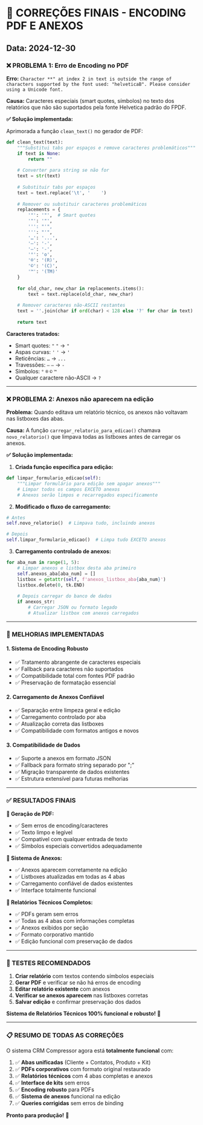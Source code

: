 # 🐛 CORREÇÕES FINAIS - ENCODING PDF E ANEXOS

## Data: 2024-12-30

### ❌ PROBLEMA 1: Erro de Encoding no PDF

**Erro:** `Character **" at index 2 in text is outside the range of characters supported by the font used: "helveticaB". Please consider using a Unicode font.`

**Causa:** Caracteres especiais (smart quotes, símbolos) no texto dos relatórios que não são suportados pela fonte Helvetica padrão do FPDF.

**✅ Solução implementada:**

Aprimorada a função `clean_text()` no gerador de PDF:

```python
def clean_text(text):
    """Substitui tabs por espaços e remove caracteres problemáticos"""
    if text is None:
        return ""
    
    # Converter para string se não for
    text = str(text)
    
    # Substituir tabs por espaços
    text = text.replace('\t', '    ')
    
    # Remover ou substituir caracteres problemáticos
    replacements = {
        '"': '"',  # Smart quotes
        '"': '"',
        ''': "'",
        ''': "'",
        '…': '...',
        '–': '-',
        '—': '-',
        '°': 'o',
        '®': '(R)',
        '©': '(C)',
        '™': '(TM)'
    }
    
    for old_char, new_char in replacements.items():
        text = text.replace(old_char, new_char)
    
    # Remover caracteres não-ASCII restantes
    text = ''.join(char if ord(char) < 128 else '?' for char in text)
    
    return text
```

**Caracteres tratados:**
- Smart quotes: `"` `"` → `"`
- Aspas curvas: `'` `'` → `'`
- Reticências: `…` → `...`
- Travessões: `–` `—` → `-`
- Símbolos: `°` `®` `©` `™`
- Qualquer caractere não-ASCII → `?`

---

### ❌ PROBLEMA 2: Anexos não aparecem na edição

**Problema:** Quando editava um relatório técnico, os anexos não voltavam nas listboxes das abas.

**Causa:** A função `carregar_relatorio_para_edicao()` chamava `novo_relatorio()` que limpava todas as listboxes antes de carregar os anexos.

**✅ Solução implementada:**

1. **Criada função específica para edição:**
```python
def limpar_formulario_edicao(self):
    """Limpar formulário para edição sem apagar anexos"""
    # Limpar todos os campos EXCETO anexos
    # Anexos serão limpos e recarregados especificamente
```

2. **Modificado o fluxo de carregamento:**
```python
# Antes
self.novo_relatorio()  # Limpava tudo, incluindo anexos

# Depois  
self.limpar_formulario_edicao()  # Limpa tudo EXCETO anexos
```

3. **Carregamento controlado de anexos:**
```python
for aba_num in range(1, 5):
    # Limpar anexos e listbox desta aba primeiro
    self.anexos_aba[aba_num] = []
    listbox = getattr(self, f'anexos_listbox_aba{aba_num}')
    listbox.delete(0, tk.END)
    
    # Depois carregar do banco de dados
    if anexos_str:
        # Carregar JSON ou formato legado
        # Atualizar listbox com anexos carregados
```

---

### 🔧 MELHORIAS IMPLEMENTADAS

#### **1. Sistema de Encoding Robusto**
- ✅ Tratamento abrangente de caracteres especiais
- ✅ Fallback para caracteres não suportados
- ✅ Compatibilidade total com fontes PDF padrão
- ✅ Preservação de formatação essencial

#### **2. Carregamento de Anexos Confiável**
- ✅ Separação entre limpeza geral e edição
- ✅ Carregamento controlado por aba
- ✅ Atualização correta das listboxes
- ✅ Compatibilidade com formatos antigos e novos

#### **3. Compatibilidade de Dados**
- ✅ Suporte a anexos em formato JSON
- ✅ Fallback para formato string separado por ";"
- ✅ Migração transparente de dados existentes
- ✅ Estrutura extensível para futuras melhorias

---

### ✅ RESULTADOS FINAIS

**🔧 Geração de PDF:**
- ✅ Sem erros de encoding/caracteres
- ✅ Texto limpo e legível
- ✅ Compatível com qualquer entrada de texto
- ✅ Símbolos especiais convertidos adequadamente

**📎 Sistema de Anexos:**
- ✅ Anexos aparecem corretamente na edição
- ✅ Listboxes atualizadas em todas as 4 abas
- ✅ Carregamento confiável de dados existentes
- ✅ Interface totalmente funcional

**📄 Relatórios Técnicos Completos:**
- ✅ PDFs geram sem erros
- ✅ Todas as 4 abas com informações completas
- ✅ Anexos exibidos por seção
- ✅ Formato corporativo mantido
- ✅ Edição funcional com preservação de dados

---

### 🧪 TESTES RECOMENDADOS

1. **Criar relatório** com textos contendo símbolos especiais
2. **Gerar PDF** e verificar se não há erros de encoding
3. **Editar relatório existente** com anexos
4. **Verificar se anexos aparecem** nas listboxes corretas
5. **Salvar edição** e confirmar preservação dos dados

**Sistema de Relatórios Técnicos 100% funcional e robusto!** 🎉

---

### 📋 RESUMO DE TODAS AS CORREÇÕES

O sistema CRM Compressor agora está **totalmente funcional** com:

1. ✅ **Abas unificadas** (Cliente + Contatos, Produto + Kit)
2. ✅ **PDFs corporativos** com formato original restaurado  
3. ✅ **Relatórios técnicos** com 4 abas completas e anexos
4. ✅ **Interface de kits** sem erros
5. ✅ **Encoding robusto** para PDFs
6. ✅ **Sistema de anexos** funcional na edição
7. ✅ **Queries corrigidas** sem erros de binding

**Pronto para produção!** 🚀